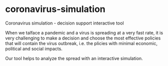 # coronavirus-simulation
Coronavirus simulation - decision support interactive tool


When we talface a pandemic and a virus is spreading at a very fast rate, it is very challenging to make a decision and choose the most effective policies that will contain the virus outbreak, i.e. the plicies with minimal economic, political and social impacts.

Our tool helps to analyze the spread with an interactive simulation.

